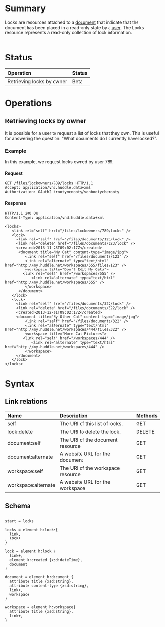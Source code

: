 # Summary #

Locks are resources attached to a [document](Document) that indicate that the document has been placed in a read-only state by a [user](Actor). The Locks resource represents a read-only collection of lock information.

|  |
|:-|

# Status #
| **Operation** | **Status** |
|:--------------|:-----------|
|Retrieving locks by owner|Beta        |

# Operations #

## Retrieving locks by owner ##

It is possible for a user to request a list of locks that they own. This is useful for answering the question: "What documents do I currently have locked?".

### Example ###

In this example, we request locks owned by user 789.

#### Request ####

```
GET /files/lockowners/789/locks HTTP/1.1
Accept: application/vnd.huddle.data+xml
Authorization: OAuth2 frootymcnooty/vonbootycherooty
```

#### Response ####

```
HTTP/1.1 200 OK
Content-Type: application/vnd.huddle.data+xml
```
```
<locks>
   <link rel="self" href="/files/lockowners/789/locks" />
   <lock>
     <link rel="self" href="/files/documents/123/lock" />
     <link rel="delete" href="/files/documents/123/lock" />
     <created>2013-11-23T09:02:17Z</created>
      <document title="My Cat" content-type="image/jpg">
         <link rel="self" href="/files/documents/123" />
         <link rel="alternate" type="text/html" href="http://my.huddle.net/workspaces/555/files/123" />
         <workspace title="Don't Edit My Cats">
	    <link rel="self" href="/workspaces/555" />
            <link rel="alternate" type="text/html" href="http://my.huddle.net/workspaces/555" />
         </workspace>	
      </document>  
   </lock>
   <lock>
     <link rel="self" href="/files/documents/322/lock" />
     <link rel="delete" href="/files/documents/322/lock" />
     <created>2013-12-01T09:02:17Z</created>
     <document title="My Other Cat" content-type="image/jpg">
         <link rel="self" href="/files/documents/322" />
         <link rel="alternate" type="text/html" href="http://my.huddle.net/workspaces/444/files/322" />
         <workspace title="More Cat Pictures">
	    <link rel="self" href="/workspaces/444" />
            <link rel="alternate" type="text/html" href="http://my.huddle.net/workspaces/444" />
         </workspace>	
     </document>  
   </lock>
</locks>
```

# Syntax #

## Link relations ##

| **Name** | **Description** | **Methods** |
|:---------|:----------------|:------------|
| self     | The URI of this list of locks. | GET         |
| lock:delete | The URI to delete the lock. | DELETE      |
| document:self | The URI of the document resource | GET         |
| document:alternate | A website URL for the document | GET         |
| workspace:self | The URI of the workspace resource | GET         |
| workspace:alternate | A website URL for the workspace | GET         |

## Schema ##

```

start = locks

locks = element h:locks{
  link,
  lock+
}

lock = element h:lock {
  link+,
  element h:created {xsd:dateTime},
  document
}

document = element h:document {
  attribute title {xsd:string},
  attribute content-type {xsd:string},
  link+,
  workspace 
}

workspace = element h:workspace{
  attribute title {xsd:string},
  link+,
}

```
